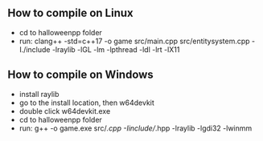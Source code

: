 ## How to compile on Linux
- cd to halloweenpp folder
- run: clang++ -std=c++17 -o game src/main.cpp src/entitysystem.cpp -I./include -lraylib -lGL -lm -lpthread -ldl -lrt -lX11

## How to compile on Windows
- install raylib
- go to the install location, then w64devkit
- double click w64devkit.exe
- cd to halloweenpp folder
- run: g++ -o game.exe src/*.cpp -Iinclude/*.hpp -lraylib -lgdi32 -lwinmm
